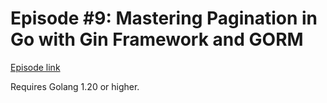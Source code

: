 # Episode #9: Mastering Pagination in Go with Gin Framework and GORM

[Episode link](https://www.codeheim.io/courses/Episode-9-Mastering-Pagination-in-Go-with-Gin-Framework-657b0738e4b047222499f832)

Requires Golang 1.20 or higher.
